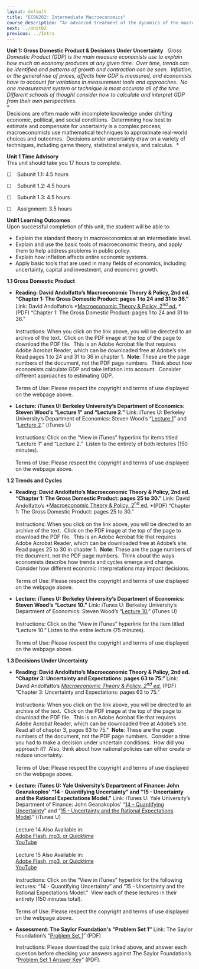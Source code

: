```yaml
---
layout: default
title: "ECON202: Intermediate Macroeconomics"
course_description: "An advanced treatment of the dynamics of the macro-economy, which includes topics related to the determination of aggregate output, the determination of the interest rate, business cycle theories and stabilization, the stock market, household and firm behavior in the macro-economy, and debates in macroeconomics."
next: ../Unit02
previous: ../Intro
---
```

**Unit 1: Gross Domestic Product & Decisions Under Uncertainty** <span
id="1"></span> 
*Gross Domestic Product (GDP) is the main measure economists use to
explain how much an economy produces at any given time.  Over time,
trends can be identified and patterns of growth and contraction can be
seen.  Inflation, or the general rise of prices, affects how GDP is
measured, and economists have to account for variations in measurement
tools and approaches.  No one measurement system or technique is most
accurate all of the time.  Different schools of thought consider how to
calculate and interpret GDP from their own perspectives.*  
 *             
 Decisions are often made with incomplete knowledge under shifting
economic, political, and social conditions.  Determining how best to
estimate and compensate for uncertainty is a complex process;
macroeconomists use mathematical techniques to approximate real-world
choices and outcomes.  Decisions under uncertainty draw on a variety of
techniques, including game theory, statistical analysis, and calculus.
 *

**Unit 1 Time Advisory**  
This unit should take you 17 hours to complete.  
  
 ☐    Subunit 1.1: 4.5 hours  
  
 ☐    Subunit 1.2: 4.5 hours  
  
 ☐    Subunit 1.3: 4.5 hours  
  
 ☐    Assignment: 3.5 hours

**Unit1 Learning Outcomes**  
Upon successful completion of this unit, the student will be able to:  
  
-   Explain the standard theory in macroeconomics at an intermediate
    level.
-   Explain and use the basic tools of macroeconomic theory, and apply
    them to help address problems in public policy.
-   Explain how inflation affects entire economic systems.
-   Apply basic tools that are used in many fields of economics,
    including uncertainty, capital and investment, and economic growth.

**1.1 Gross Domestic Product** <span id="1.1"></span> 
-   **Reading: David Andolfatto’s Macroeconomic Theory & Policy, 2nd ed.
    “Chapter 1: The Gross Domestic Product: pages 1 to 24 and 31 to
    36.”**
    Link: David Andolfatto’s *[Macroeconomic Theory & Policy,
    2<sup>nd</sup> ed.](http://mpra.ub.uni-muenchen.de/6403/) *(PDF)
    “Chapter 1: The Gross Domestic Product: pages 1 to 24 and 31 to
    36.”  
        
     Instructions: When you click on the link above, you will be
    directed to an archive of the text.  Click on the PDF image at the
    top of the page to download the PDF file.  This is an Adobe Acrobat
    file that requires Adobe Acrobat Reader, which can be downloaded
    free at Adobe’s site.  Read pages 1 to 24 and 31 to 36 in chapter
    1.  **Note**: These are the page numbers of the document, not the
    PDF page numbers.  Think about how economists calculate GDP and take
    inflation into account.  Consider different approaches to estimating
    GDP.  
        
     Terms of Use: Please respect the copyright and terms of use
    displayed on the webpage above.

-   **Lecture: iTunes U: Berkeley University’s Department of Economics:
    Steven Wood’s “Lecture 1” and “Lecture 2.”**
    Link: iTunes U: Berkeley University’s Department of Economics:
    Steven Wood’s “[Lecture
    1](http://itunes.apple.com/us/itunes-u/economics-100b-001-spring/id438300922)”
    and “[Lecture
    2](http://itunes.apple.com/us/itunes-u/economics-100b-001-spring/id438300922).”
    (iTunes U)  
        
     Instructions: Click on the “View in iTunes” hyperlink for items
    titled “Lecture 1” and “Lecture 2.”  Listen to the entirety of both
    lectures (150 minutes).  
        
     Terms of Use: Please respect the copyright and terms of use
    displayed on the webpage above.

**1.2 Trends and Cycles** <span id="1.2"></span> 
-   **Reading: David Andolfatto’s Macroeconomic Theory & Policy, 2nd ed.
    “Chapter 1: The Gross Domestic Product: pages 25 to 30.”**
    Link: David Andolfatto’s *[Macroeconomic Theory & Policy,
    2<sup>nd</sup> ed.](http://mpra.ub.uni-muenchen.de/6403/) *(PDF)
    “Chapter 1: The Gross Domestic Product: pages 25 to 30.”  
        
     Instructions: When you click on the link above, you will be
    directed to an archive of the text.  Click on the PDF image at the
    top of the page to download the PDF file.  This is an Adobe Acrobat
    file that requires Adobe Acrobat Reader, which can be downloaded
    free at Adobe’s site.  Read pages 25 to 30 in chapter 1.  **Note**:
    These are the page numbers of the document, not the PDF page
    numbers.  Think about the ways economists describe how trends and
    cycles emerge and change.  Consider how different economic
    interpretations may impact decisions.  
        
     Terms of Use: Please respect the copyright and terms of use
    displayed on the webpage above.

-   **Lecture: iTunes U: Berkeley University’s Department of Economics:
    Steven Wood’s “Lecture 10.”**
    Link: iTunes U: Berkeley University’s Department of Economics:
    Steven Wood’s “[Lecture
    10.](http://itunes.apple.com/us/itunes-u/economics-100b-001-spring/id438300922)”
    (iTunes U)  
        
     Instructions: Click on the “View in iTunes” hyperlink for the item
    titled “Lecture 10.” Listen to the entire lecture (75 minutes).  
        
     Terms of Use: Please respect the copyright and terms of use
    displayed on the webpage above.

**1.3 Decisions Under Uncertainty** <span id="1.3"></span> 
-   **Reading: David Andolfatto’s Macroeconomic Theory & Policy, 2nd ed.
    “Chapter 3: Uncertainty and Expectations: pages 63 to 75.”**
    Link: David Andolfatto’s *[Macroeconomic Theory & Policy,
    2<sup>nd</sup> ed.](http://mpra.ub.uni-muenchen.de/6403/)* (PDF)
    “Chapter 3: Uncertainty and Expectations: pages 63 to 75.”  
        
     Instructions: When you click on the link above, you will be
    directed to an archive of the text.  Click on the PDF image at the
    top of the page to download the PDF file.  This is an Adobe Acrobat
    file that requires Adobe Acrobat Reader, which can be downloaded
    free at Adobe’s site.  Read all of chapter 3, pages 63 to 75.”
     **Note**: These are the page numbers of the document, not the PDF
    page numbers.  Consider a time you had to make a decision under
    uncertain conditions.  How did you approach it?  Also, think about
    how national policies can either create or reduce uncertainty.  
        
     Terms of Use: Please respect the copyright and terms of use
    displayed on the webpage above.

-   **Lecture: iTunes U: Yale University’s Department of Finance: John
    Geanakoplos’ “14 - Quantifying Uncertainty” and “15 - Uncertainty
    and the Rational Expectations Model.”**
    Link: iTunes U: Yale University’s Department of Finance: John
    Geanakoplos’ “[14 - Quantifying
    Uncertainty](http://itunes.apple.com/us/podcast/14-quantifying-uncertainty/id428549105?i=92460075)”
    and “[15 - Uncertainty and the Rational Expectations
    Model](http://itunes.apple.com/us/podcast/15-uncertainty-rational-expectations/id428500350?i=92638781).”
    (iTunes U)  
        
     Lecture 14 Also Available in:  
     [Adobe Flash, mp3, or
    Quicktime](http://oyc.yale.edu/economics/econ-251/lecture-14)  
     [YouTube](http://www.youtube.com/watch?v=yvcg_WE5O-o)  
        
     Lecture 15 Also Available in:  
     [Adobe Flash, mp3, or
    Quicktime](http://oyc.yale.edu/economics/econ-251/lecture-15)  
     [YouTube](http://www.youtube.com/watch?v=RS2DJmyGI8Y&feature=relmfu)  
        
     Instructions: Click on the “View in iTunes” hyperlink for the
    following lectures: “14 - Quantifying Uncertainty” and “15 -
    Uncertainty and the Rational Expectations Model.”  View each of
    these lectures in their entirety (150 minutes total).  
        
     Terms of Use: Please respect the copyright and terms of use
    displayed on the webpage above.

-   **Assessment: The Saylor Foundation's "Problem Set 1"**
    Link: The Saylor Foundation’s “[Problem Set
    1](http://www.saylor.org/site/wp-content/uploads/2011/11/ECON202-Problem-Set-Unit-1.pdf)”
    (PDF)  
      
     Instructions: Please download the quiz linked above, and answer
    each question before checking your answers against The Saylor
    Foundation’s “[Problem Set 1 Answer
    Key](http://www.saylor.org/site/wp-content/uploads/2011/11/ECON202-Problem-Set-Unit-1-Answer-Key.pdf)”
    (PDF).


